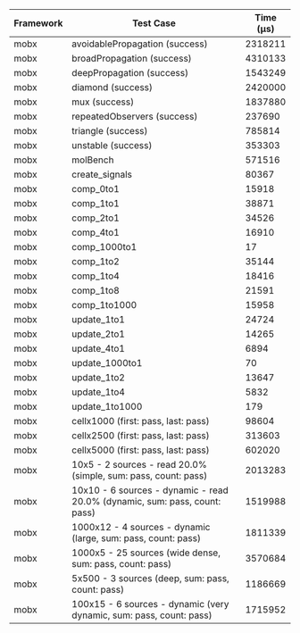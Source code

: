 | Framework | Test Case | Time (μs) |
| --- | --- | --- |
| mobx | avoidablePropagation (success) | 2318211 |
| mobx | broadPropagation (success) | 4310133 |
| mobx | deepPropagation (success) | 1543249 |
| mobx | diamond (success) | 2420000 |
| mobx | mux (success) | 1837880 |
| mobx | repeatedObservers (success) | 237690 |
| mobx | triangle (success) | 785814 |
| mobx | unstable (success) | 353303 |
| mobx | molBench | 571516 |
| mobx | create_signals | 80367 |
| mobx | comp_0to1 | 15918 |
| mobx | comp_1to1 | 38871 |
| mobx | comp_2to1 | 34526 |
| mobx | comp_4to1 | 16910 |
| mobx | comp_1000to1 | 17 |
| mobx | comp_1to2 | 35144 |
| mobx | comp_1to4 | 18416 |
| mobx | comp_1to8 | 21591 |
| mobx | comp_1to1000 | 15958 |
| mobx | update_1to1 | 24724 |
| mobx | update_2to1 | 14265 |
| mobx | update_4to1 | 6894 |
| mobx | update_1000to1 | 70 |
| mobx | update_1to2 | 13647 |
| mobx | update_1to4 | 5832 |
| mobx | update_1to1000 | 179 |
| mobx | cellx1000 (first: pass, last: pass) | 98604 |
| mobx | cellx2500 (first: pass, last: pass) | 313603 |
| mobx | cellx5000 (first: pass, last: pass) | 602020 |
| mobx | 10x5 - 2 sources - read 20.0% (simple, sum: pass, count: pass) | 2013283 |
| mobx | 10x10 - 6 sources - dynamic - read 20.0% (dynamic, sum: pass, count: pass) | 1519988 |
| mobx | 1000x12 - 4 sources - dynamic (large, sum: pass, count: pass) | 1811339 |
| mobx | 1000x5 - 25 sources (wide dense, sum: pass, count: pass) | 3570684 |
| mobx | 5x500 - 3 sources (deep, sum: pass, count: pass) | 1186669 |
| mobx | 100x15 - 6 sources - dynamic (very dynamic, sum: pass, count: pass) | 1715952 |
